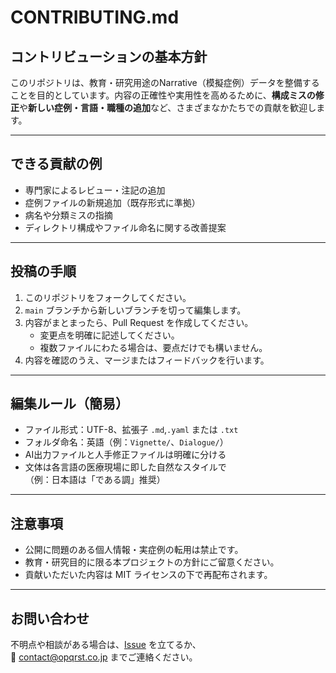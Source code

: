 # CONTRIBUTING.md

## コントリビューションの基本方針

このリポジトリは、教育・研究用途のNarrative（模擬症例）データを整備することを目的としています。内容の正確性や実用性を高めるために、**構成ミスの修正**や**新しい症例・言語・職種の追加**など、さまざまなかたちでの貢献を歓迎します。

---

## できる貢献の例

- 専門家によるレビュー・注記の追加
- 症例ファイルの新規追加（既存形式に準拠）
- 病名や分類ミスの指摘
- ディレクトリ構成やファイル命名に関する改善提案

---

## 投稿の手順

1. このリポジトリをフォークしてください。
2. `main` ブランチから新しいブランチを切って編集します。
3. 内容がまとまったら、Pull Request を作成してください。
   - 変更点を明確に記述してください。
   - 複数ファイルにわたる場合は、要点だけでも構いません。
4. 内容を確認のうえ、マージまたはフィードバックを行います。

---

## 編集ルール（簡易）

- ファイル形式：UTF-8、拡張子 `.md`,`.yaml`  または `.txt`
- フォルダ命名：英語（例：`Vignette/`、`Dialogue/`）
- AI出力ファイルと人手修正ファイルは明確に分ける
- 文体は各言語の医療現場に即した自然なスタイルで  
  （例：日本語は「である調」推奨）

---

## 注意事項

- 公開に問題のある個人情報・実症例の転用は禁止です。
- 教育・研究目的に限る本プロジェクトの方針にご留意ください。
- 貢献いただいた内容は MIT ライセンスの下で再配布されます。

---

## お問い合わせ

不明点や相談がある場合は、[Issue](https://github.com/OPQRST-Inc/narrative-box/issues) を立てるか、  
📩 contact@opqrst.co.jp までご連絡ください。